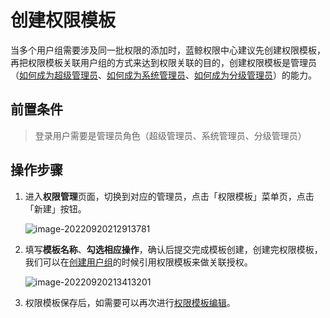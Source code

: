 # 创建权限模板

当多个用户组需要涉及同一批权限的添加时，蓝鲸权限中心建议先创建权限模板，再把权限模板关联用户组的方式来达到权限关联的目的，创建权限模板是管理员（[如何成为超级管理员](../Feature/Manager.md)、[如何成为系统管理员](../Feature/Manager.md)、[如何成为分级管理员](../Feature/GradingManager.md)）的能力。

## 前置条件

> 登录用户需要是管理员角色（超级管理员、系统管理员、分级管理员）

## 操作步骤

1. 进入**权限管理**页面，切换到对应的管理员，点击「权限模板」菜单页，点击「新建」按钮。

   ![image-20220920212913781](CreatePremissionTemplates/image-20220920212913781-3680575.png)

   

2. 填写**模板名称**、**勾选相应操作**，确认后提交完成模板创建，创建完权限模板，我们可以在[创建用户组](./CreateGroups.md)的时候引用权限模板来做关联授权。

   ![image-20220920213413201](CreatePremissionTemplates/image-20220920213413201-3680856.png)

   

3. 权限模板保存后，如需要可以再次进行[权限模板编辑](../Feature/PermissionTemplates.md)。

   

